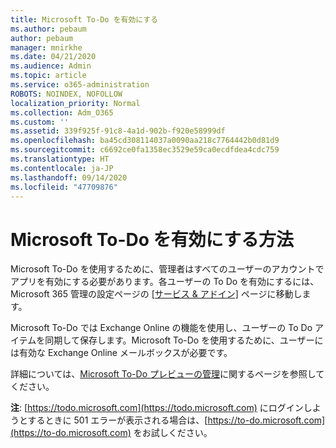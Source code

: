 ```yaml
---
title: Microsoft To-Do を有効にする
ms.author: pebaum
author: pebaum
manager: mnirkhe
ms.date: 04/21/2020
ms.audience: Admin
ms.topic: article
ms.service: o365-administration
ROBOTS: NOINDEX, NOFOLLOW
localization_priority: Normal
ms.collection: Adm_O365
ms.custom: ''
ms.assetid: 339f925f-91c8-4a1d-902b-f920e58999df
ms.openlocfilehash: ba45cd308114037a0090aa218c7764442b0d81d9
ms.sourcegitcommit: c6692ce0fa1358ec3529e59ca0ecdfdea4cdc759
ms.translationtype: HT
ms.contentlocale: ja-JP
ms.lasthandoff: 09/14/2020
ms.locfileid: "47709876"
---
```

# <a name="how-to-enable-microsoft-to-do"></a>Microsoft To-Do を有効にする方法

Microsoft To-Do を使用するために、管理者はすべてのユーザーのアカウントでアプリを有効にする必要があります。各ユーザーの To Do を有効にするには、Microsoft 365 管理の設定ページの [[サービス &amp; アドイン]](https://portal.office.com/adminportal/home#/Settings/ServicesAndAddIns) ページに移動します。
  
Microsoft To-Do では Exchange Online の機能を使用し、ユーザーの To Do アイテムを同期して保存します。Microsoft To-Do を使用するために、ユーザーには有効な Exchange Online メールボックスが必要です。
  
詳細については、[Microsoft To-Do プレビューの管理](https://support.office.com/article/490c1a8c-2333-4952-8125-841afadb9620.aspx)に関するページを参照してください。
  
 **注**: [https://todo.microsoft.com](https://todo.microsoft.com) にログインしようとするときに 501 エラーが表示される場合は、[https://to-do.microsoft.com](https://to-do.microsoft.com) をお試しください。
  

